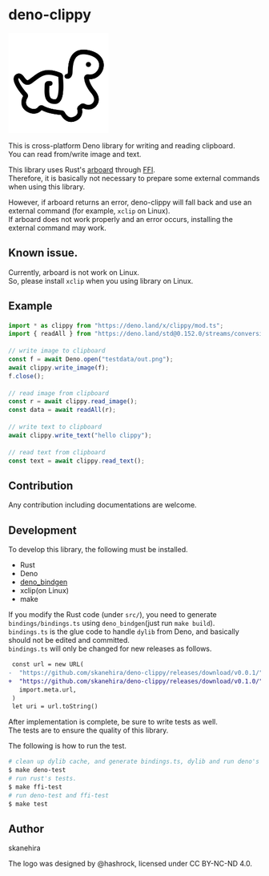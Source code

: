 # deno-clippy

<img src="./logo.svg" alt="deno-clippy logo" width="200" height="200" />

This is cross-platform Deno library for writing and reading clipboard.  
You can read from/write image and text.

This library uses Rust's [arboard](https://github.com/1Password/arboard) through [FFI](https://deno.land/manual@v1.24.3/runtime/ffi_api).  
Therefore, it is basically not necessary to prepare some external commands when using this library.

However, if arboard returns an error, deno-clippy will fall back and use an external command (for example, `xclip` on Linux).  
If arboard does not work properly and an error occurs, installing the external command may work.

## Known issue.
Currently, arboard is not work on Linux.  
So, please install `xclip` when you using library on Linux.

## Example
```typescript
import * as clippy from "https://deno.land/x/clippy/mod.ts";
import { readAll } from "https://deno.land/std@0.152.0/streams/conversion.ts";

// write image to clipboard
const f = await Deno.open("testdata/out.png");
await clippy.write_image(f);
f.close();

// read image from clipboard
const r = await clippy.read_image();
const data = await readAll(r);

// write text to clipboard
await clippy.write_text("hello clippy");

// read text from clipboard
const text = await clippy.read_text();
```

## Contribution
Any contribution including documentations are welcome.

## Development
To develop this library, the following must be installed.

- Rust
- Deno
- [deno_bindgen](https://github.com/denoland/deno_bindgen)
- xclip(on Linux)
- make

If you modify the Rust code (under `src/`), you need to generate `bindings/bindings.ts` using `deno_bindgen`(just run `make build`).  
`bindings.ts` is the glue code to handle `dylib` from Deno, and basically should not be edited and committed.  
`bindings.ts` will only be changed for new releases as follows.  

```diff
 const url = new URL(
-  "https://github.com/skanehira/deno-clippy/releases/download/v0.0.1/",
+  "https://github.com/skanehira/deno-clippy/releases/download/v0.1.0/",
   import.meta.url,
 )
 let uri = url.toString()
```

After implementation is complete, be sure to write tests as well.  
The tests are to ensure the quality of this library.  

The following is how to run the test.

```sh
# clean up dylib cache, and generate bindings.ts, dylib and run deno's test.
$ make deno-test
# run rust's tests.
$ make ffi-test
# run deno-test and ffi-test
$ make test
```

## Author
skanehira

The logo was designed by @hashrock, licensed under CC BY-NC-ND 4.0.